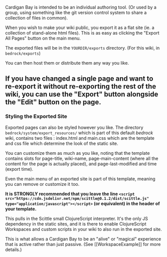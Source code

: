Cardigan Bay is intended to be an individual authoring tool. (Or used by a group,  using something like the git version control system to share a collection of files in common).

When you wish to make your wiki public, you export it as a flat site (ie. a collection of stand-alone html files). This is as easy as clicking the "Export All Pages" button on the main menu.

The exported files will be in the `YOURDIR/exports` directory. (For this wiki, in  `bedrock/exports`) 

You can then host them or distribute them any way you like. 

If you have changed a single page and want to re-export it without re-exporting the rest of the wiki, you can use the "Export" button alongside the "Edit" button on the page.
----
### Styling the Exported Site

Exported pages can also be styled however you like. The directory `bedrock/system/export_resources/` which is part of this default *bedrock* wiki, contains two files : index.html and main.css which are the template and css file which determine the look of the static site.

You can customize them as much as you like, noting that the template contains slots for page-title, wiki-name, page-main-content (where all the content for the page is actually placed), and page-last-modified and time (export time). 

Even the main menu of an exported site is part of this template, meaning you can remove or customize it too.

**It is STRONGLY recommended that you leave the line `<script src="https://cdn.jsdelivr.net/npm/scittle@0.1.2/dist/scittle.js" type="application/javascript"></script>` (or equivalent) in the header of your template.**

This pulls in the Scittle small ClojureScript interpreter. It's the only JS dependency in the static sites, and it is there to enable ClojureScript Workspaces and custom scripts in your wiki to also run in the exported site.

This is what allows a Cardigan Bay to be an "alive" or "magical" experience that is active rather than just passive. (See [[WorkspaceExample]] for more details.)
